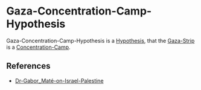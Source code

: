 # Gaza-Concentration-Camp-Hypothesis

Gaza-Concentration-Camp-Hypothesis is a [Hypothesis](600028.md), that the [Gaza-Strip](140000084.md) is a [Concentration-Camp](40700001.md).

## References

- [Dr-Gabor_Maté-on-Israel-Palestine](193000000.md)
